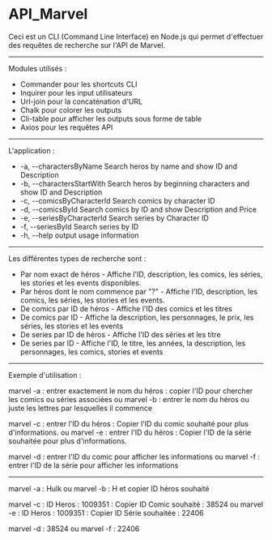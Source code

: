 # API_Marvel

Ceci est un CLI (Command Line Interface) en Node.js qui permet d'effectuer des requêtes de recherche sur l'API de Marvel.

--------------------------------------------------------------

Modules utilisés : 

- Commander pour les shortcuts CLI
- Inquirer pour les input utilisateurs
- Url-join pour la concaténation d'URL
- Chalk pour colorer les outputs
- Cli-table pour afficher les outputs sous forme de table
- Axios pour les requêtes API

--------------------------------------------------------------

L'application :

-  -a, --charactersByName     Search heros by name and show ID and Description
-  -b, --charactersStartWith  Search heros by beginning characters and show ID and Description
-  -c, --comicsByCharacterId  Search comics by character ID
-  -d, --comicsById           Search comics by ID and show Description and Price
-  -e, --seriesByCharacterId  Search series by Character ID
-  -f, --seriesById           Search series by ID
-  -h, --help                 output usage information

--------------------------------------------------------------

Les différentes types de recherche sont :
  
  - Par nom exact de héros - Affiche l'ID, description, les comics, les séries, les stories et les events disponibles.
  - Par héros dont le nom commence par "?" - Affiche l'ID, description, les comics, les séries, les stories et les events.
  - De comics par ID de héros - Affiche l'ID des comics et les titres
  - De comics par ID - Affiche la description, les personnages, le prix, les séries, les stories et les events
  - De series par ID de héros - Affiche l'ID des séries et les titre
  - De series par ID - Affiche l'ID, le titre, les années, la description, les personnages, les comics, stories et events

--------------------------------------------------------------

Exemple d'utilisation :

marvel -a : entrer exactement le nom du héros : copier l'ID pour chercher les comics ou séries associées
ou
marvel -b : entrer le nom du héros ou juste les lettres par lesquelles il commence

marvel -c : entrer l'ID du héros : Copier l'ID du comic souhaité pour plus d'informations.
ou 
marvel -e : entrer l'ID du héros : Copier l'ID de la série souhaitée pour plus d'informations.

marvel -d : entrer l'ID du comic pour afficher les informations
ou
marvel -f : entrer l'ID de la série pour afficher les informations

---------------------------------------------------------------

marvel -a : Hulk
ou
marvel -b : H et copier ID héros souhaité

marvel -c : ID Heros : 1009351 : Copier ID Comic souhaité : 38524
ou
marvel -e : ID Heros : 1009351 : Copier ID Série souhaitée : 22406

marvel -d : 38524
ou
marvel -f : 22406

